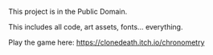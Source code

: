 This project is in the Public Domain.

This includes all code, art assets, fonts... everything.

Play the game here:
https://clonedeath.itch.io/chronometry
